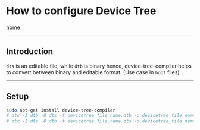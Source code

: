 # How to configure Device Tree

[home](README.md)

---
## Introduction

`dts` is an editable file, while `dtb` is binary hence, device-tree-compiler helps to convert between binary and editable format. (Use case in `boot` files)

---
## Setup
```bash
sudo apt-get install device-tree-compiler
# dtc -I dtb -O dts -f devicetree_file_name.dtb -o devicetree_file_name.dts
# dtc -I dts -O dtb -f devicetree_file_name.dts -o devicetree_file_name.dtb
```